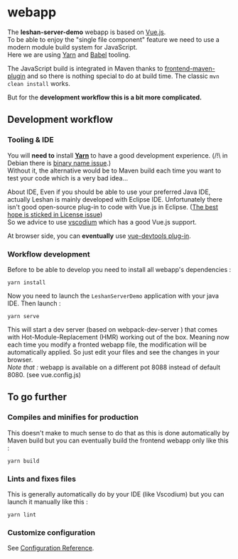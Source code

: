 # webapp

The **leshan-server-demo** webapp is based on [Vue.js](https://vuejs.org/).  
To be able to enjoy the "single file component" feature we need to use a modern module build system for JavaScript.  
Here we are using [Yarn](https://yarnpkg.com/) and [Babel](https://babeljs.io/) tooling. 

The JavaScript build is integrated in Maven thanks to [frontend-maven-plugin](https://github.com/eirslett/frontend-maven-plugin) and so there is nothing special to do at build time. The classic `mvn clean install` works.

But for the **development workflow this is a bit more complicated.**

## Development workflow

### Tooling & IDE
You will **need to** install **[Yarn](https://yarnpkg.com)** to have a good development experience. (/!\ in Debian there is [binary name issue](https://bugs.debian.org/cgi-bin/bugreport.cgi?bug=940511#34).)  
Without it, the alternative would be to Maven build each time you want to test your code which is a very bad idea...

About IDE, Even if you should be able to use your preferred Java IDE, actually Leshan is mainly developed with Eclipse IDE.
Unfortunately there isn't good open-source plug-in to code with Vue.js in Eclipse. ([The best hope is sticked in License issue](https://github.com/eclipse/wildwebdeveloper/issues/83))  
So we advice to use [vscodium](https://vscodium.com/) which has a good Vue.js support.
 
At browser side, you can **eventually** use [vue-devtools plug-in](https://github.com/vuejs/vue-devtools).

### Workflow development 
Before to be able to develop you need to install all webapp's dependencies :
 
```
yarn install
```
Now you need to launch the `LeshanServerDemo` application with your java IDE.
Then launch :

```
yarn serve
```
This will start a dev server (based on webpack-dev-server ) that comes with Hot-Module-Replacement (HMR) working out of the box. Meaning now each time you modify a fronted webapp file, the modification will be automatically applied. So just edit your files and see the changes in your browser.  
_Note that :_ webapp is available on a different pot 8088 instead of default 8080. (see vue.config.js)

## To go further

### Compiles and minifies for production

This doesn't make to much sense to do that as this is done automatically by Maven build but you can eventually build the frontend webapp only like this :  

```
yarn build
```

### Lints and fixes files

This is generally automatically do by your IDE (like Vscodium) but you can launch it manually like this : 

```
yarn lint
```

### Customize configuration
See [Configuration Reference](https://cli.vuejs.org/config/).
